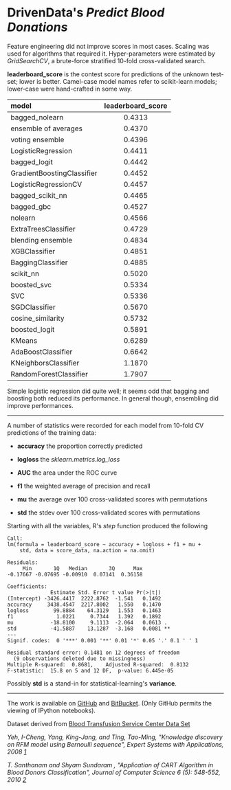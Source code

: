 # DrivenData's *Predict Blood Donations*

Feature engineering did not improve scores in most cases. Scaling was used for  algorithms that required it. Hyper-parameters were estimated by *GridSearchCV*, a brute-force stratified 10-fold cross-validated search.

**leaderboard_score** is the contest score for predictions of the unknown test-set; lower is better. Camel-case model names refer to scikit-learn models; lower-case were hand-crafted in some way.

|model                      | leaderboard_score|
|:--------------------------|:-----------------:|
|bagged_nolearn             |            0.4313|
|ensemble of averages       |            0.4370|
|voting ensemble            |            0.4396|
|LogisticRegression         |            0.4411|
|bagged_logit               |            0.4442|
|GradientBoostingClassifier |            0.4452|
|LogisticRegressionCV       |            0.4457|
|bagged_scikit_nn           |            0.4465|
|bagged_gbc                 |            0.4527|
|nolearn                    |            0.4566|
|ExtraTreesClassifier       |            0.4729|
|blending ensemble          |            0.4834|
|XGBClassifier              |            0.4851|
|BaggingClassifier          |            0.4885|
|scikit_nn                  |            0.5020|
|boosted_svc                |            0.5334|
|SVC                        |            0.5336|
|SGDClassifier              |            0.5670|
|cosine_similarity          |            0.5732|
|boosted_logit              |            0.5891|
|KMeans                     |            0.6289|
|AdaBoostClassifier         |            0.6642|
|KNeighborsClassifier       |            1.1870|
|RandomForestClassifier     |            1.7907|

Simple logistic regression did quite well; it seems odd that bagging and boosting both reduced its performance. In general though, ensembling did improve performances.

------------------------------

A number of statistics were recorded for each model from 10-fold CV predictions of the training data:

  * **accuracy**  the proportion correctly predicted

  * **logloss**  the *sklearn.metrics.log_loss*

  * **AUC**  the area under the ROC curve

  * **f1**   the weighted average of precision and recall

  * **mu** the average over 100 cross-validated scores with permutations

  * **std** the stdev over 100 cross-validated scores with permutations

Starting with all the variables, R's *step* function produced the following
```
Call:
lm(formula = leaderboard_score ~ accuracy + logloss + f1 + mu +
    std, data = score_data, na.action = na.omit)

Residuals:
     Min       1Q   Median       3Q      Max
-0.17667 -0.07695 -0.00910  0.07141  0.36158

Coefficients:
              Estimate Std. Error t value Pr(>|t|)
(Intercept) -3426.4417  2222.8762  -1.541   0.1492
accuracy     3438.4547  2217.8002   1.550   0.1470
logloss        99.8884    64.3129   1.553   0.1463
f1              1.0221     0.7344   1.392   0.1892
mu            -18.8100     9.1113  -2.064   0.0613 .
std           -41.5887    13.1287  -3.168   0.0081 **
---
Signif. codes:  0 '***' 0.001 '**' 0.01 '*' 0.05 '.' 0.1 ' ' 1

Residual standard error: 0.1481 on 12 degrees of freedom
  (9 observations deleted due to missingness)
Multiple R-squared:  0.8681,	Adjusted R-squared:  0.8132
F-statistic:  15.8 on 5 and 12 DF,  p-value: 6.445e-05
```
Possibly **std** is a stand-in for statistical-learning's **variance**.

--------------------------

The work is available on [GitHub](https://github.com/grfiv/predict-blood-donations) and [BitBucket](https://bitbucket.org/grfiv/predict-blood-donations/). (Only GitHub permits the viewing of IPython notebooks).

Dataset derived from [Blood Transfusion Service Center Data Set](https://archive.ics.uci.edu/ml/datasets/Blood+Transfusion+Service+Center)

<cite>Yeh, I-Cheng, Yang, King-Jang, and Ting, Tao-Ming, "Knowledge discovery on RFM model using Bernoulli sequence", Expert Systems with Applications, 2008 [1]</cite>

[1]:http://dl.acm.org/citation.cfm?id=1498365

<cite>T. Santhanam and Shyam Sundaram , "Application of CART Algorithm in Blood Donors Classification", Journal of Computer Science 6 (5): 548-552, 2010  [2]</cite>

[2]:http://citeseerx.ist.psu.edu/viewdoc/download?doi=10.1.1.165.8749&rep=rep1&type=pdf
